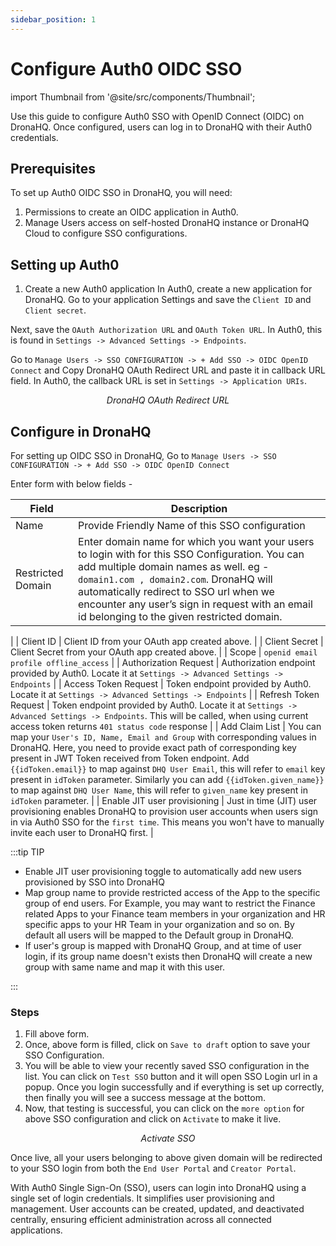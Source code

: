 ```yaml
---
sidebar_position: 1
---
```


# Configure Auth0 OIDC SSO

import Thumbnail from '@site/src/components/Thumbnail';

Use this guide to configure Auth0 SSO with OpenID Connect (OIDC) on DronaHQ. Once configured, users can log in to DronaHQ with their Auth0 credentials.

## Prerequisites

To set up Auth0 OIDC SSO in DronaHQ, you will need:

1. Permissions to create an OIDC application in Auth0.
1. Manage Users access on self-hosted DronaHQ instance or DronaHQ Cloud to configure SSO configurations.

## Setting up Auth0

1. Create a new Auth0 application
In Auth0, create a new application for DronaHQ. Go to your application Settings and save the `Client ID` and `Client secret`.

Next, save the `OAuth Authorization URL` and `OAuth Token URL`. In Auth0, this is found in `Settings -> Advanced Settings -> Endpoints`.

Go to `Manage Users -> SSO CONFIGURATION -> + Add SSO -> OIDC OpenID Connect` and Copy DronaHQ OAuth Redirect URL and paste it in callback URL field. In Auth0, the callback URL is set in `Settings -> Application URIs`.

<figure>
  <Thumbnail src="/img/sso/sso-oauth-redirect.png" alt="DronaHQ OAuth Redirect URL" />
  <figcaption align = "center"><i>DronaHQ OAuth Redirect URL</i></figcaption>
</figure>

## Configure in DronaHQ

For setting up OIDC SSO in DronaHQ, Go to `Manage Users -> SSO CONFIGURATION -> + Add SSO -> OIDC OpenID Connect`

Enter form with below fields -

 | Field | Description  | 
| ----------------- |---------------- |
| Name            | Provide Friendly Name of this SSO configuration  |
| Restricted Domain           | Enter domain name for which you want your users to login with for this SSO Configuration. You can add multiple domain names as well. eg - `domain1.com , domain2.com`. DronaHQ will automatically redirect to SSO url when we encounter any user’s sign in request with an email id belonging to the given restricted domain.
 |
| Client ID              | Client ID from your OAuth app created above. |
| Client Secret | Client Secret from your OAuth app created above. |
| Scope      | `openid email profile offline_access` |
| Authorization Request | Authorization endpoint provided by Auth0. Locate it at `Settings -> Advanced Settings -> Endpoints` |
| Access Token Request | Token endpoint provided by Auth0. Locate it at `Settings -> Advanced Settings -> Endpoints` |
| Refresh Token Request | Token endpoint provided by Auth0. Locate it at `Settings -> Advanced Settings -> Endpoints`. This will be called, when using current access token returns `401 status code` response |
| Add Claim List | You can map your `User's ID, Name, Email and Group` with corresponding values in DronaHQ. Here, you need to provide exact path of corresponding key present in JWT Token received from Token endpoint. Add `{{idToken.email}}` to map against `DHQ User Email`, this will refer to `email` key present in `idToken` parameter. Similarly you can add `{{idToken.given_name}}` to map against `DHQ User Name`, this will refer to `given_name` key present in `idToken` parameter. |
| Enable JIT user provisioning | Just in time (JIT) user provisioning enables DronaHQ to provision user accounts when users sign in via Auth0 SSO for the `first time`. This means you won't have to manually invite each user to DronaHQ first. |

:::tip TIP

- Enable JIT user provisioning toggle to automatically add new users provisioned by SSO into DronaHQ
- Map group name to provide restricted access of the App to the specific group of end users. For Example, you may want to restrict the Finance related Apps to your Finance team members in your organization and HR specific apps to your HR Team in your organization and so on. By default all users will be mapped to the Default group in DronaHQ.
- If user's group is mapped with DronaHQ Group, and at time of user login, if its group name doesn't exists then DronaHQ will create a new group with same name and map it with this user.

:::

### Steps
1. Fill above form.
1. Once, above form is filled, click on `Save to draft` option to save your SSO Configuration.
1. You will be able to view your recently saved SSO configuration in the list. You can click on `Test SSO` button and it will open SSO Login url in a popup. Once you login successfully and if everything is set up correctly, then finally you will see a success message at the bottom.
1. Now, that testing is successful, you can click on the `more option` for above SSO configuration and click on `Activate` to make it live.

<figure>
  <Thumbnail src="/img/sso/sso-oauth-login-activate.png" alt="Activate SSO" />
  <figcaption align = "center"><i>Activate SSO</i></figcaption>
</figure>

Once live, all your users belonging to above given domain will be redirected to your SSO login from both the `End User Portal` and `Creator Portal`.

With Auth0 Single Sign-On (SSO), users can login into DronaHQ using a single set of login credentials. It simplifies user provisioning and management. User accounts can be created, updated, and deactivated centrally, ensuring efficient administration across all connected applications.
